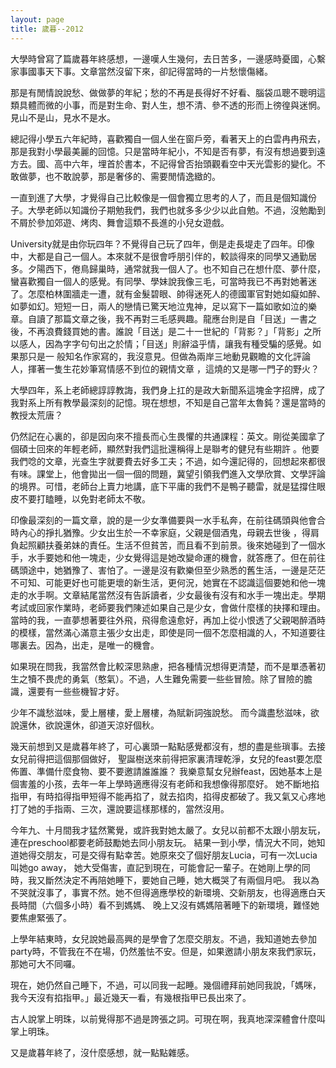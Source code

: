 ```yaml
---
layout: page
title: 歲暮--2012
---
```


大學時曾寫了篇歲暮年終感想，一邊嘆人生幾何，去日苦多，一邊感時憂國，心繫家事國事天下事。文章當然沒留下來，卻記得當時的一片愁懷傷緒。


那是有閒情說說愁、做做夢的年紀；愁的不再是長得好不好看、腦袋瓜聰不聰明這類具體而微的小事，而是對生命、對人生，想不清、參不透的形而上徬徨與迷惘。見山不是山，見水不是水。


總記得小學五六年紀時，喜歡獨自一個人坐在窗戶旁，看著天上的白雲冉冉飛去，那是我對小學最美麗的回憶。只是當時年紀小，不知是否有夢，有沒有想過要到遠方去。國、高中六年，埋首於書本，不記得曾否抬頭觀看空中天光雲影的變化。不敢做夢，也不敢說夢，那是奢侈的、需要閒情逸緻的。

一直到進了大學，才覺得自己比較像是一個會獨立思考的人了，而且是個知識份子。大學老師以知識份子期勉我們，我們也就多多少少以此自勉。不過，沒勉勵到不屑於參加郊遊、烤肉、舞會這類不長進的小兒女遊戲。

University就是由你玩四年？不覺得自己玩了四年，倒是走長堤走了四年。印像中，大都是自己一個人。本來就不是很會呼朋引伴的，較談得來的同學又通勤居多。夕陽西下，倦鳥歸巢時，通常就我一個人了。也不知自己在想什麼、夢什麼，蠻喜歡獨自一個人的感覺。有同學、學妹說我像三毛，可當時我已不再對她著迷了。怎麼柏林圍牆走一遭，就有金髮碧眼、帥得迷死人的德國軍官對她如癡如醉、如夢如幻。短短一日，兩人的戀情已驚天地泣鬼神，足以寫下一篇如歌如泣的樂章。自讀了那篇文章之後，我不再對三毛感興趣。龍應台則是自「目送」一書之後，不再浪費錢買她的書。誰說「目送」是二十一世紀的「背影？」「背影」之所以感人，因為字字句句出之於情；「目送」則辭溢乎情，讓我有種受騙的感覺。如果那只是一 般知名作家寫的，我沒意見。但做為兩岸三地動見觀瞻的文化評論人，揮著一隻生花妙筆寫情感不到位的親情文章
，這燒的又是哪一門子的野火？

大學四年，系上老師總諄諄教誨，我們身上扛的是政大新聞系這塊金字招牌，成了我對系上所有教學最深刻的記憶。現在想想，不知是自己當年太魯鈍？還是當時的教授太荒唐？

仍然記在心裏的，卻是因向來不擅長而心生畏懼的共通課程：英文。剛從美國拿了個碩士回來的年輕老師，顯然對我們這批還稱得上是聯考的健兒有些期許
。他要我們唸的文章，光查生字就要費去好多工夫；不過，如今還記得的，回想起來都很有味。課堂上，他會拋出一個一個的問題，冀望引領我們進入文學欣賞、文學評論的境界。可惜，老師台上賣力地講，底下平庸的我們不是鴨子聽雷，就是猛撐住眼皮不要打瞌睡，以免對老師太不敬。

印像最深刻的一篇文章，說的是一少女準備要與一水手私奔，在前往碼頭與他會合時內心的掙扎猶豫。少女出生於一不幸家庭，父親是個酒鬼，母親去世後
，得肩負起照顧扶養弟妹的責任。生活不但貧苦，而且看不到前景。後來她碰到了一個水手，水手要她和他一塊走，少女覺得這是她改變命運的機會，就答應了。但在前往碼頭途中，她猶豫了、害怕了。一邊是沒有歡樂但至少熟悉的舊生活，一邊是茫茫不可知、可能更好也可能更壞的新生活，更何況，她實在不認識這個要她和他一塊走的水手啊。文章結尾當然沒有告訴讀者，少女最後有沒有和水手一塊出走。學期考試或回家作業時，老師要我們陳述如果自己是少女，會做什麼樣的抉擇和理由。當時的我，一直夢想著要往外飛，飛得愈遠愈好，再加上從小恨透了父親喝醉酒時的模樣，當然滿心滿意主張少女出走，即使是同一個不怎麼相識的人，不知道要往哪裏去。因為，出走，是唯一的機會。

如果現在問我，我當然會比較深思熟慮，把各種情況想得更清楚，而不是單憑著初生之犢不畏虎的勇氣（憨氣）。不過，人生難免需要一些些冒險。除了冒險的膽識，還要有一些些機智才好。

少年不識愁滋味，愛上層樓，愛上層樓，為賦新詞強說愁。
而今識盡愁滋味，欲說還休，欲說還休，卻道天涼好個秋。

幾天前想到又是歲暮年終了，可心裏頭一點點感覺都沒有，想的盡是些瑣事。去接女兒前得把這個那個做好，
聖誕樹送來前得把家裏清理乾淨，女兒的feast要怎麼佈置、準備什麼食物、要不要邀請誰誰誰？
我樂意幫女兒辦feast，因她基本上是個害羞的小孩，去年一年上學時適應得沒有老師和我想像得那麼好。
她不斷地掐指甲，有時掐得指甲短得不能再掐了，就去掐肉，掐得皮都破了。我又氣又心疼地打了她的手指兩、三次，還說要這樣那樣的，當然沒用。

今年九、十月間我才猛然驚覺，或許我對她太嚴了。女兒以前都不太跟小朋友玩，連在preschool都要老師鼓勵她去同小朋友玩。
結果一到小學，情況大不同，她知道她得交朋友，可是交得有點幸苦。她原來交了個好朋友Lucia，可有一次Lucia叫她go away，
她大受傷害，直記到現在，可能會記一輩子。在她剛上學的同時，我又斷然決定不再陪她睡下，要她自己睡，她大概哭了有兩個月吧。
我以為不哭就沒事了，事實不然。她不但得適應學校的新環境、交新朋友，也得適應白天長時間（六個多小時）看不到媽媽、
晚上又沒有媽媽陪著睡下的新環境，難怪她要焦慮緊張了。

上學年結東時，女兒說她最高興的是學會了怎麼交朋友。不過，我知道她去參加party時，不管我在不在場，仍然羞怯不安。但是，如果邀請小朋友來我們家玩，那她可大不同囉。


現在，她仍然自己睡下，不過，可以同我一起睡。幾個禮拜前她同我說，「媽咪，我今天沒有掐指甲。」最近幾天一看，有幾根指甲已長出來了。


古人說掌上明珠，以前覺得那不過是誇張之詞。可現在啊，我真地深深體會什麼叫掌上明珠。


又是歲暮年終了，沒什麼感想，就一點點雜感。




